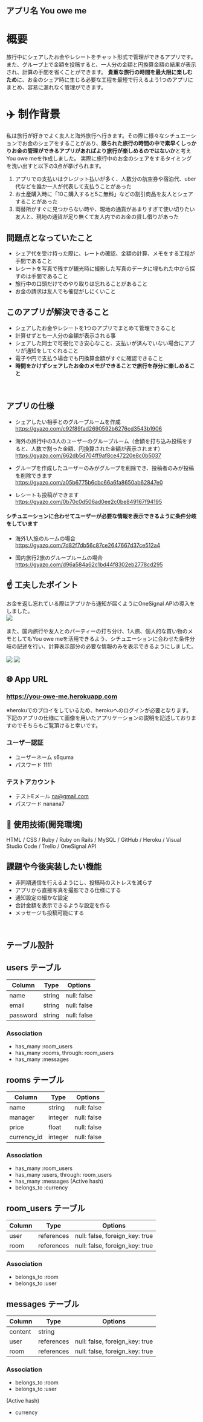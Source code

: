 ## アプリ名  You owe me

# 概要
旅行中にシェアしたお金やレシートをチャット形式で管理ができるアプリです。また、グループ上で金額を投稿すると、一人分の金額と円換算金額の結果が表示され、計算の手間を省くことができます。
**貴重な旅行の時間を最大限に楽しむため**に、お金のシェア時に生じる必要な工程を最短で行えるよう1つのアプリにまとめ、容易に漏れなく管理ができます。

# :airplane: 制作背景
私は旅行が好きでよく友人と海外旅行へ行きます。その際に様々なシチュエーションでお金のシェアをすることがあり、**限られた旅行の時間の中で素早くしっかりお金の管理ができるアプリがあればより旅行が楽しめるのではないか**と考えYou owe meを作成しました。
実際に旅行中のお金のシェアをするタイミングを洗い出すと以下の3点が挙げられます。
1. アプリでの支払いはクレジット払いが多く、人数分の航空券や宿泊代、uber代などを誰か一人が代表して支払うことがあった
2. お土産購入時に「10こ購入すると5こ無料」などの割引商品を友人とシェアすることがあった
3. 両替所がすぐに見つからない時や、現地の通貨があまりすぎて使い切りたい友人と、現地の通貨が足り無くて友人内でのお金の貸し借りがあった

## 問題点となっていたこと
- シェア代を受け持った際に、レートの確認、金額の計算、メモをする工程が手間であること
- レシートを写真で残すが観光時に撮影した写真のデータに埋もれた中から探すのは手間であること
- 旅行中の口頭だけでのやり取りは忘れることがあること
- お金の請求は友人でも催促がしにくいこと

## このアプリが解決できること
- シェアしたお金やレシートを1つのアプリでまとめて管理できること
- 計算せずとも一人分の金額が表示される事
- シェアした同士で可視化でき安心なこと、支払いが済んでいない場合にアプリが通知をしてくれること
- 電子や円で支払う場合でも円換算金額がすぐに確認できること
- **時間をかけずシェアしたお金のメモができることで旅行を存分に楽しめること**
<br>

## アプリの仕様
- シェアしたい相手とのグループルームを作成
https://gyazo.com/c92f89fad2690592b6276cd3543b1906

- 海外の旅行中の3人のユーザーのグループルーム（金額を打ち込み投稿をすると、人数で割った金額、円換算された金額が表示されます）
https://gyazo.com/662db5d704ff9af8ce47220e8c0b5037

- グループを作成したユーザーのみがグループを削除でき、投稿者のみが投稿を削除できます
https://gyazo.com/a05b6775b6cbc66a6fa8650ab62847e0

- レシートも投稿ができます
https://gyazo.com/0b70c0d506ad0ee2c0be849167f94195

#### シチュエーションに合わせてユーザーが必要な情報を表示できるように条件分岐をしています
- 海外1人旅のルームの場合
https://gyazo.com/7d82f7db56c87ce2647667d37ce512a4

- 国内旅行2旅のグループルームの場合
https://gyazo.com/d96a584a62c1bd44f8302eb2778cd295


## :point_up: 工夫したポイント
お金を返し忘れている際はアプリから通知が届くようにOneSignal APIの導入をしました。
<br>
![](onesignal.jpg)<br>  
また、国内旅行や友人とのパーティーの打ち分け、1人旅、個人的な買い物のメモとしてもYou owe meを活用できるよう、シチュエーションに合わせた条件分岐の記述を行い、計算表示部分の必要な情報のみを表示できるようにしました。  
<br>
![](hawaii-myself.png)
![](hokkaido.jpg)

## 🌐 App URL
### https://you-owe-me.herokuapp.com <br>
※herokuでのプロイをしているため、herokuへのログインが必要となります。下記のアプリの仕様にて画像を用いたアプリケーションの説明を記述しておりますのでそちらもご覧頂けると幸いです。

### ユーザー認証
- ユーザーネーム s6quma
- パスワード 1111
### テストアカウント
- テストEメール na@gmail.com
- パスワード nanana7


## :open_file_folder: 使用技術(開発環境)
HTML / CSS / Ruby / Ruby on Rails / MySQL / GitHub / Heroku / Visual Studio Code / Trello / OneSignal API
<br>

## 課題や今後実装したい機能
- 非同期通信を行えるようにし、投稿時のストレスを減らす
- アプリから直接写真を撮影できる仕様にする
- 通知設定の細かな設定
- 合計金額を表示できるような設定を作る
- メッセージも投稿可能にする
<br>

## テーブル設計

## users テーブル

| Column   | Type   | Options     |
| -------- | ------ | ----------- |
| name     | string | null: false |
| email    | string | null: false |
| password | string | null: false |

### Association

- has_many :room_users
- has_many :rooms, through: room_users
- has_many :messages

## rooms テーブル

| Column      | Type    | Options     |
| ----------- | ------- | ----------- |
| name        | string  | null: false |
| manager     | integer | null: false |
| price       | float   | null: false |
| currency_id | integer | null: false |

### Association

- has_many :room_users
- has_many :users, through: room_users
- has_many :messages
(Active hash)
- belongs_to :currency

## room_users テーブル

| Column | Type       | Options                        |
| ------ | ---------- | ------------------------------ |
| user   | references | null: false, foreign_key: true |
| room   | references | null: false, foreign_key: true |

### Association

- belongs_to :room
- belongs_to :user

## messages テーブル

| Column  | Type       | Options                        |
| ------- | ---------- | ------------------------------ |
| content | string     |                                |
| user    | references | null: false, foreign_key: true |
| room    | references | null: false, foreign_key: true |

### Association

- belongs_to :room
- belongs_to :user


(Active hash)
- currency

